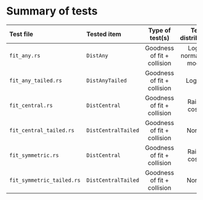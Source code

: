 # Summary of tests

| Test file                 | Tested item         |       Type of test(s)       |    Test distribution    |
|:--------------------------|:--------------------|:---------------------------:|:-----------------------:|
| `fit_any.rs`              | `DistAny`           | Goodness of fit + collision | Logit-normal (bi-modal) |
| `fit_any_tailed.rs`       | `DistAnyTailed`     | Goodness of fit + collision |        Logistic         |
| `fit_central.rs`          | `DistCentral`       | Goodness of fit + collision |      Raised cosine      |
| `fit_central_tailed.rs`   | `DistCentralTailed` | Goodness of fit + collision |         Normal          |
| `fit_symmetric.rs`        | `DistCentral`       | Goodness of fit + collision |      Raised cosine      |
| `fit_symmetric_tailed.rs` | `DistCentralTailed` | Goodness of fit + collision |         Normal          |

